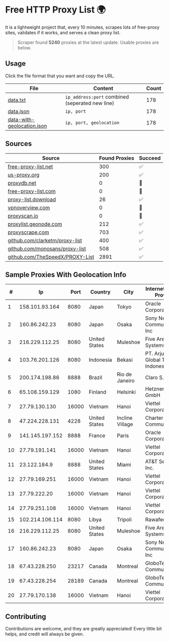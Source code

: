 
# Free HTTP Proxy List 🌍

It is a lightweight project that, every 10 minutes, scrapes lots of free-proxy sites, validates if it works, and serves a clean proxy list.


> Scraper found **5240** proxies at the latest update. Usable proxies are below.

## Usage

Click the file format that you want and copy the URL.


|File|Content|Count|
|----|-------|-----|
|[data.txt](https://raw.githubusercontent.com/themiralay/Proxy-List-World/master/data.txt)|`ip_address:port` combined (seperated new line)|178|
|[data.json](https://raw.githubusercontent.com/themiralay/Proxy-List-World/master/data.json)|`ip, port`|178|
|[data-with-geolocation.json](https://raw.githubusercontent.com/themiralay/Proxy-List-World/master/data-with-geolocation.json)|`ip, port, geolocation`|178|

## Sources

|Source|Found Proxies|Succeed|
|------|-------------|-------|
|[free-proxy-list.net](https://free-proxy-list.net)|300|✅|
|[us-proxy.org](https://www.us-proxy.org)|200|✅|
|[proxydb.net](http://proxydb.net)|0|🚫|
|[free-proxy-list.com](https://free-proxy-list.com/?page=&port=&type%5B%5D=http&type%5B%5D=https&up_time=0&search=Search)|0|🚫|
|[proxy-list.download](https://www.proxy-list.download/HTTP)|26|✅|
|[vpnoverview.com](https://vpnoverview.com/privacy/anonymous-browsing/free-proxy-servers)|0|🚫|
|[proxyscan.io](https://www.proxyscan.io)|0|🚫|
|[proxylist.geonode.com](https://proxylist.geonode.com/api/proxy-list?limit=300&page=1&sort_by=lastChecked&sort_type=desc&protocols=http,https)|212|✅|
|[proxyscrape.com](https://api.proxyscrape.com/v2/?request=displayproxies&protocol=http&timeout=10000&country=all&ssl=all&anonymity=all)|703|✅|
|[github.com/clarketm/proxy-list](https://raw.githubusercontent.com/clarketm/proxy-list/master/proxy-list-raw.txt)|400|✅|
|[github.com/monosans/proxy-list](https://raw.githubusercontent.com/monosans/proxy-list/main/proxies/http.txt)|508|✅|
|[github.com/TheSpeedX/PROXY-List](https://raw.githubusercontent.com/TheSpeedX/PROXY-List/master/http.txt)|2891|✅|


## Sample Proxies With Geolocation Info

|#|Ip|Port|Country|City|Internet Service Provider|
|-|--|----|-------|----|-------------------------|
|1|158.101.93.164|8080|Japan|Tokyo|Oracle Corporation|
|2|160.86.242.23|8080|Japan|Osaka|Sony Network Communications Inc|
|3|216.229.112.25|8080|United States|Muleshoe|Five Area Systems, LLC|
|4|103.76.201.126|8080|Indonesia|Bekasi|PT. Arjuna Global Teknologi Indonesia|
|5|200.174.198.86|8888|Brazil|Rio de Janeiro|Claro S.A|
|6|65.108.159.129|1080|Finland|Helsinki|Hetzner Online GmbH|
|7|27.79.130.130|16000|Vietnam|Hanoi|Viettel Corporation|
|8|47.224.228.131|4228|United States|Incline Village|Charter Communications|
|9|141.145.197.152|8888|France|Paris|Oracle Corporation|
|10|27.79.191.141|16000|Vietnam|Hanoi|Viettel Corporation|
|11|23.122.184.9|8888|United States|Miami|AT&T Services, Inc.|
|12|27.79.169.251|16000|Vietnam|Hanoi|Viettel Corporation|
|13|27.79.222.20|16000|Vietnam|Hanoi|Viettel Corporation|
|14|27.79.251.108|16000|Vietnam|Hanoi|Viettel Corporation|
|15|102.214.106.114|8080|Libya|Tripoli|Rawafed|
|16|216.229.112.25|8080|United States|Muleshoe|Five Area Systems, LLC|
|17|160.86.242.23|8080|Japan|Osaka|Sony Network Communications Inc|
|18|67.43.228.250|23217|Canada|Montreal|GloboTech Communications|
|19|67.43.228.254|28189|Canada|Montreal|GloboTech Communications|
|20|27.79.170.138|16000|Vietnam|Hanoi|Viettel Corporation|



## Contributing

Contributions are welcome, and they are greatly appreciated! Every
little bit helps, and credit will always be given.

